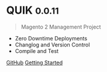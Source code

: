 

# QUIK <small>0.0.11</small>

> Magento 2 Management Project

- Zero Downtime Deployments
- Changlog and Version Control
- Compile and Test

[GitHub](https://github.com/merchantprotocol/quik)
[Getting Started](#main)
